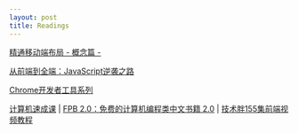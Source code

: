 ```yaml
---
layout: post
title: Readings
---
```


[精通移动端布局 - 概念篇 -](http://www.cnblogs.com/HCJJ/p/6347242.html)

[从前端到全端：JavaScript逆袭之路](https://techblog.toutiao.com/2018/05/25/cong-qian-duan-dao-quan-duan-javascriptni-xi-zhi-lu/)

[Chrome开发者工具系列](http://www.cnblogs.com/constantince/category/712675.html)  

[计算机速成课](https://github.com/1c7/crash-course-computer-science-chinese) | [FPB 2.0：免费的计算机编程类中文书籍 2.0](https://segmentfault.com/a/1190000010791103) | [技术胖155集前端视频教程](https://juejin.im/post/5a5bc8c36fb9a01ca26774eb)


